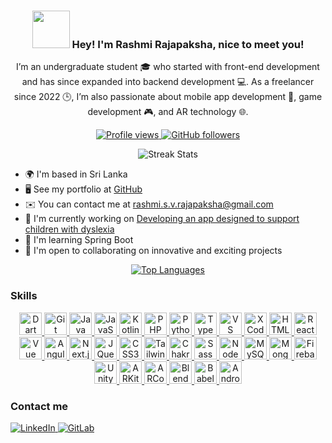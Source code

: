 <h3 align="center">
  <img src="https://user-images.githubusercontent.com/18350557/176309783-0785949b-9127-417c-8b55-ab5a4333674e.gif" width="60"/> 
  Hey! I'm Rashmi Rajapaksha, nice to meet you!
</h3>

<p align="center">
  I’m an undergraduate student 🎓 who started with front-end development and has since expanded into backend development 💻. As a freelancer since 2022 🕒, I’m also passionate about mobile app development 📱, game development 🎮, and AR technology 🌐.
</p>

<p align="center">
  <a href="https://www.github.com/RashSVR" target="_blank" rel="noreferrer">
    <img src="https://img.shields.io/github/followers/RashSVR?label=Profile%20views&style=for-the-badge&color=0891b2&labelColor=1c1917" alt="Profile views" />
  </a>
  <a href="https://www.github.com/RashSVR" target="_blank" rel="noreferrer">
    <img src="https://img.shields.io/github/followers/RashSVR?logo=github&style=for-the-badge&color=0891b2&labelColor=1c1917" alt="GitHub followers" />
  </a>
</p>

<p align="center">
  <img src="https://github-readme-streak-stats.herokuapp.com/?user=rash933&theme=dark" alt="Streak Stats" />
</p>

<ul>
  <li>🌍 I'm based in Sri Lanka</li>
  <li>🖥️ See my portfolio at <a href="http://github.com/RashSVR" target="_blank" rel="noreferrer">GitHub</a></li>
  <li>✉️ You can contact me at <a href="mailto:rashmi.s.v.rajapaksha@gmail.com">rashmi.s.v.rajapaksha@gmail.com</a></li>
  <li>🚀 I'm currently working on <a href="http://github.com/RashSVR" target="_blank" rel="noreferrer">Developing an app designed to support children with dyslexia</a></li>
  <li>🧠 I'm learning Spring Boot</li>
  <li>🤝 I'm open to collaborating on innovative and exciting projects</li>
</ul>

<p align="center">
 <a href="https://github.com/RashSVR" align="left"><img src="https://github-readme-stats.vercel.app/api/top-langs/?username=RashSVR&langs_count=10&title_color=0891b2&text_color=ffffff&icon_color=ffffff&bg_color=1c1917&hide_border=true&locale=en&custom_title=Top%40%Languages" alt="Top Languages" /></a>
</p>

<h3>Skills</h3>

<p align="center">
  <a href="https://dart.dev/" target="_blank" rel="noreferrer">
    <img src="https://img.icons8.com/color/36/000000/dart.png" width="36" height="36" alt="Dart" />
  </a>
  <a href="https://git-scm.com/" target="_blank" rel="noreferrer">
    <img src="https://img.icons8.com/color/36/000000/git.png" width="36" height="36" alt="Git" />
  </a>
  <a href="https://www.oracle.com/java/" target="_blank" rel="noreferrer">
    <img src="https://img.icons8.com/color/36/000000/java-coffee-cup-logo.png" width="36" height="36" alt="Java" />
  </a>
  <a href="https://developer.mozilla.org/en-US/docs/Web/JavaScript" target="_blank" rel="noreferrer">
    <img src="https://img.icons8.com/color/36/000000/javascript.png" width="36" height="36" alt="JavaScript" />
  </a>
  <a href="https://kotlinlang.org/" target="_blank" rel="noreferrer">
    <img src="https://img.icons8.com/color/36/000000/kotlin.png" width="36" height="36" alt="Kotlin" />
  </a>
  <a href="https://www.php.net/" target="_blank" rel="noreferrer">
    <img src="https://img.icons8.com/color/36/000000/php.png" width="36" height="36" alt="PHP" />
  </a>
  <a href="https://www.python.org/" target="_blank" rel="noreferrer">
    <img src="https://img.icons8.com/color/36/000000/python.png" width="36" height="36" alt="Python" />
  </a>
  <a href="https://www.typescriptlang.org/" target="_blank" rel="noreferrer">
    <img src="https://img.icons8.com/color/36/000000/typescript.png" width="36" height="36" alt="TypeScript" />
  </a>
  <a href="https://code.visualstudio.com/" target="_blank" rel="noreferrer">
    <img src="https://img.icons8.com/color/36/000000/visual-studio-code-2019.png" width="36" height="36" alt="VS Code" />
  </a>
  <a href="https://www.xcode.com" target="_blank" rel="noreferrer">
    <img src="https://img.icons8.com/color/36/000000/xcode.png" width="36" height="36" alt="XCode" />
  </a>
  <a href="https://developer.mozilla.org/en-US/docs/Glossary/HTML5" target="_blank" rel="noreferrer">
    <img src="https://img.icons8.com/color/36/000000/html-5.png" width="36" height="36" alt="HTML5" />
  </a>
  <a href="https://reactjs.org/" target="_blank" rel="noreferrer">
    <img src="https://img.icons8.com/color/36/000000/react-native.png" width="36" height="36" alt="React" />
  </a>
  <a href="https://vuejs.org/" target="_blank" rel="noreferrer">
    <img src="https://img.icons8.com/color/36/000000/vue-js.png" width="36" height="36" alt="Vue" />
  </a>
  <a href="https://angular.io/" target="_blank" rel="noreferrer">
    <img src="https://img.icons8.com/color/36/000000/angularjs.png" width="36" height="36" alt="Angular" />
  </a>
  <a href="https://nextjs.org/docs" target="_blank" rel="noreferrer">
    <img src="https://img.icons8.com/color/36/5A545A/nextjs.png" width="36" height="36" alt="Next.js" />
  </a>
  <a href="https://jquery.com/" target="_blank" rel="noreferrer">
    <img src="https://img.icons8.com/ios/36/ffffff/jquery.png" width="36" height="36" alt="JQuery" />
  </a>
  <a href="https://www.w3.org/TR/CSS/#css" target="_blank" rel="noreferrer">
    <img src="https://img.icons8.com/color/36/000000/css3.png" width="36" height="36" alt="CSS3" />
  </a>
  <a href="https://tailwindcss.com/" target="_blank" rel="noreferrer">
    <img src="https://img.icons8.com/color/36/000000/tailwindcss.png" width="36" height="36" alt="TailwindCSS" />
  </a>
  <a href="https://chakra-ui.com/" target="_blank" rel="noreferrer">
    <img src="https://img.icons8.com/color/36/000000/chakra-ui.png" width="36" height="36" alt="Chakra UI" />
  </a>
  <a href="https://sass-lang.com/" target="_blank" rel="noreferrer">
    <img src="https://img.icons8.com/color/36/000000/sass.png" width="36" height="36" alt="Sass" />
  </a>
  <a href="https://nodejs.org/en/" target="_blank" rel="noreferrer">
    <img src="https://img.icons8.com/color/36/000000/nodejs.png" width="36" height="36" alt="NodeJS" />
  </a>
  <a href="https://www.mysql.com/" target="_blank" rel="noreferrer">
    <img src="https://img.icons8.com/color/36/000000/mysql.png" width="36" height="36" alt="MySQL" />
  </a>
  <a href="https://www.mongodb.com/" target="_blank" rel="noreferrer">
    <img src="https://img.icons8.com/color/36/000000/mongodb.png" width="36" height="36" alt="MongoDB" />
  </a>
  <a href="https://firebase.google.com/" target="_blank" rel="noreferrer">
    <img src="https://img.icons8.com/color/36/000000/firebase.png" width="36" height="36" alt="Firebase" />
  </a>
<a href="https://unity.com/" target="_blank" rel="noreferrer">
  <img src="https://img.icons8.com/color/36/000000/unity.png" width="36" height="36" alt="Unity" />
</a>
<a href="https://developer.apple.com/arkit/" target="_blank" rel="noreferrer">
  <img src="https://img.shields.io/badge/ARKit-000000?style=for-the-badge&logo=apple&logoColor=white" width="36" height="36" alt="ARKit" />
</a>

<a href="https://developers.google.com/ar" target="_blank" rel="noreferrer">
  <img src="https://img.shields.io/badge/ARCore-000000?style=for-the-badge&logo=google&logoColor=white" width="36" height="36" alt="ARCore" />
</a>

<a href="https://www.blender.org/" target="_blank" rel="noreferrer">
  <img src="https://img.shields.io/badge/Blender-000000?style=for-the-badge&logo=blender&logoColor=white" width="36" height="36" alt="Blender" />
</a>

<a href="https://babeljs.io/" target="_blank" rel="noreferrer">
  <img src="https://img.shields.io/badge/Babel-000000?style=for-the-badge&logo=babel&logoColor=white" width="36" height="36" alt="Babel" />
</a>

<a href="https://developer.android.com/" target="_blank" rel="noreferrer">
  <img src="https://img.icons8.com/color/36/000000/android-os.png" width="36" height="36" alt="Android" />
</a>
  
</p>


<h3 align="left">Contact me</h3>

<p align="left">
  <a href="https://linkedin.com/in/rashmi-rajapaksha-rashsvr" target="_blank" rel="noreferrer">
    <img src="https://img.shields.io/badge/LinkedIn-Rashmi%20Rajapaksha-%230A66C2?style=for-the-badge&logo=linkedin&logoColor=white" alt="LinkedIn" />
  </a>
  <a href="https://gitlab.com/rashmi-rajapaksha" target="_blank" rel="noreferrer">
    <img src="https://img.shields.io/badge/GitLab-Rashmi%20Rajapaksha-%23181717?style=for-the-badge&logo=gitlab&logoColor=white" alt="GitLab" />
  </a>
</p>
